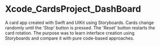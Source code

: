 # Xcode_CardsProject_DashBoard
A card app created with Swift and UIKit using Storyboards. Cards change randomly until the 'Stop' button is pressed. The 'Reset' button restarts the card rotation. The purpose was to learn interface creation using Storyboards and compare it with pure code-based approaches.
